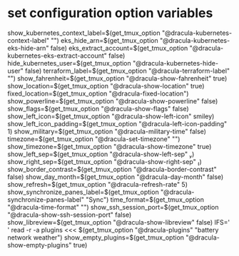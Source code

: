   # set configuration option variables
  show_kubernetes_context_label=$(get_tmux_option "@dracula-kubernetes-context-label" "")
  eks_hide_arn=$(get_tmux_option "@dracula-kubernetes-eks-hide-arn" false)
  eks_extract_account=$(get_tmux_option "@dracula-kubernetes-eks-extract-account" false)
  hide_kubernetes_user=$(get_tmux_option "@dracula-kubernetes-hide-user" false)
  terraform_label=$(get_tmux_option "@dracula-terraform-label" "")
  show_fahrenheit=$(get_tmux_option "@dracula-show-fahrenheit" true)
  show_location=$(get_tmux_option "@dracula-show-location" true)
  fixed_location=$(get_tmux_option "@dracula-fixed-location")
  show_powerline=$(get_tmux_option "@dracula-show-powerline" false)
  show_flags=$(get_tmux_option "@dracula-show-flags" false)
  show_left_icon=$(get_tmux_option "@dracula-show-left-icon" smiley)
  show_left_icon_padding=$(get_tmux_option "@dracula-left-icon-padding" 1)
  show_military=$(get_tmux_option "@dracula-military-time" false)
  timezone=$(get_tmux_option "@dracula-set-timezone" "")
  show_timezone=$(get_tmux_option "@dracula-show-timezone" true)
  show_left_sep=$(get_tmux_option "@dracula-show-left-sep" )
  show_right_sep=$(get_tmux_option "@dracula-show-right-sep" )
  show_border_contrast=$(get_tmux_option "@dracula-border-contrast" false)
  show_day_month=$(get_tmux_option "@dracula-day-month" false)
  show_refresh=$(get_tmux_option "@dracula-refresh-rate" 5)
  show_synchronize_panes_label=$(get_tmux_option "@dracula-synchronize-panes-label" "Sync")
  time_format=$(get_tmux_option "@dracula-time-format" "")
  show_ssh_session_port=$(get_tmux_option "@dracula-show-ssh-session-port" false)
  show_libreview=$(get_tmux_option "@dracula-show-libreview" false)
  IFS=' ' read -r -a plugins <<< $(get_tmux_option "@dracula-plugins" "battery network weather")
  show_empty_plugins=$(get_tmux_option "@dracula-show-empty-plugins" true)

